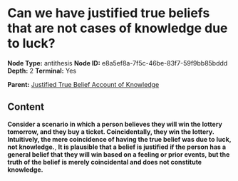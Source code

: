 # Can we have justified true beliefs that are not cases of knowledge due to luck?

**Node Type:** antithesis
**Node ID:** e8a5ef8a-7f5c-46be-83f7-59f9bb85bddd
**Depth:** 2
**Terminal:** Yes

**Parent:** [Justified True Belief Account of Knowledge](justified-true-belief-account-of-knowledge.md)

## Content

**Consider a scenario in which a person believes they will win the lottery tomorrow, and they buy a ticket. Coincidentally, they win the lottery. Intuitively, the mere coincidence of having the true belief was due to luck, not knowledge.**, **It is plausible that a belief is justified if the person has a general belief that they will win based on a feeling or prior events, but the truth of the belief is merely coincidental and does not constitute knowledge.**
